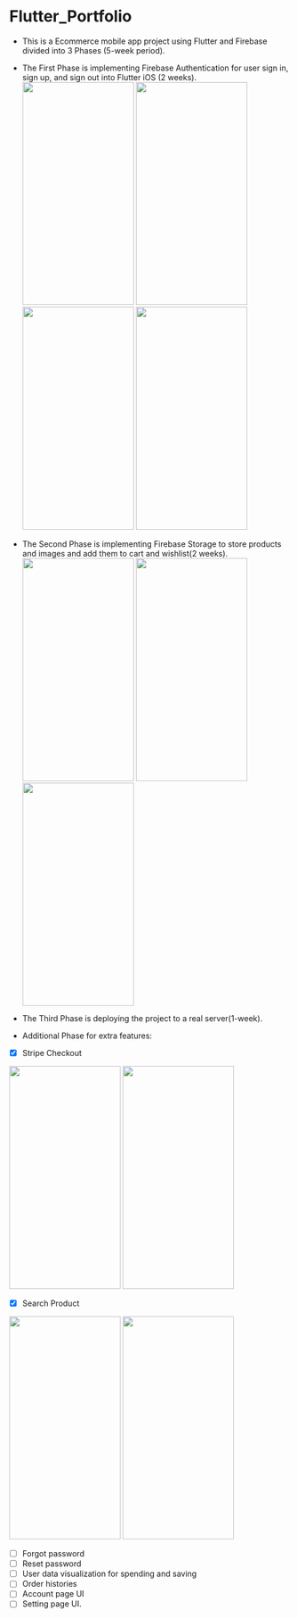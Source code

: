 # Flutter_Portfolio
* This is a Ecommerce mobile app project using Flutter and Firebase divided into 3 Phases (5-week period).
* The First Phase is implementing Firebase Authentication for user sign in, sign up, and sign out into Flutter iOS (2 weeks).
<img src="https://firebasestorage.googleapis.com/v0/b/flutterportfolio-22926.appspot.com/o/register.png?alt=media&token=79a19c40-b7a6-45da-be72-b9e4f2269a07" width="200" height="400"> <img src="https://firebasestorage.googleapis.com/v0/b/flutterportfolio-22926.appspot.com/o/login.png?alt=media&token=42ef1cfb-e256-44b3-abf3-c247b0384856" width="200" height="400">
<img src="https://firebasestorage.googleapis.com/v0/b/flutterportfolio-22926.appspot.com/o/login_facebook.png?alt=media&token=8bcd63cd-53ba-4b40-b4ec-f8aaed99801f" width="200" height="400"> <img src="https://firebasestorage.googleapis.com/v0/b/flutterportfolio-22926.appspot.com/o/homepage.png?alt=media&token=2855b833-a952-455e-b4e4-8a957bdebc7a" width="200" height="400">

* The Second Phase is implementing Firebase Storage to store products and images and add them to cart and wishlist(2 weeks).
<img src="https://firebasestorage.googleapis.com/v0/b/flutterportfolio-22926.appspot.com/o/wishlist.png?alt=media&token=28d74d93-52ba-41f3-883b-069e2e2c6bdf" width="200" height="400"> <img src="https://firebasestorage.googleapis.com/v0/b/flutterportfolio-22926.appspot.com/o/cart.png?alt=media&token=4731cc73-7634-46c0-96f1-68da967e00ac" width="200" height="400"> <img src="https://firebasestorage.googleapis.com/v0/b/flutterportfolio-22926.appspot.com/o/productdetail.png?alt=media&token=c9119e1d-0390-4528-8274-dbfa8ecb7c4c" width="200" height="400">

* The Third Phase is deploying the project to a real server(1-week).
* Additional Phase for extra features:
- [x] Stripe Checkout

<img src="https://firebasestorage.googleapis.com/v0/b/flutterportfolio-22926.appspot.com/o/stripepayment.png?alt=media&token=9e9b9cba-313a-450d-a2d4-614cd6c6a94a" width="200" height="400"> <img src="https://firebasestorage.googleapis.com/v0/b/flutterportfolio-22926.appspot.com/o/stripepayment2.png?alt=media&token=0f06984d-3550-478d-afef-3fdb6444a00a" width="200" height="400">

- [x] Search Product

<img src="https://firebasestorage.googleapis.com/v0/b/flutterportfolio-22926.appspot.com/o/search.png?alt=media&token=ba38ca67-7259-4830-88d5-ee0cb751fc5a" width="200" height="400"> <img src="https://firebasestorage.googleapis.com/v0/b/flutterportfolio-22926.appspot.com/o/search1.png?alt=media&token=f7090ff6-0be4-43a4-b709-de7dc0f3b38d" width="200" height="400">

- [ ] Forgot password
- [ ] Reset password
- [ ] User data visualization for spending and saving
- [ ] Order histories
- [ ] Account page UI
- [ ] Setting page UI.  
